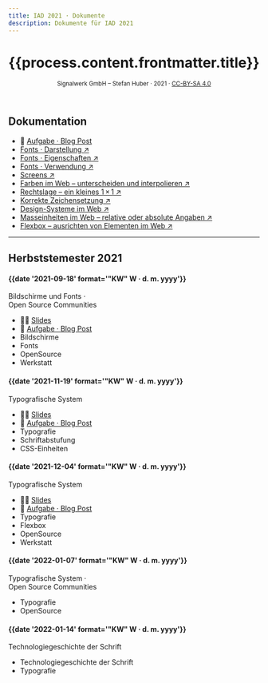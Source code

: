 ```yaml
---
title: IAD 2021 · Dokumente
description: Dokumente für IAD 2021
---
```


<header>

# {{process.content.frontmatter.title}}

<small>Signalwerk GmbH – Stefan Huber · 2021 · [CC-BY-SA 4.0](https://creativecommons.org/licenses/by-sa/4.0/)</small>

</header>

<!--
– Aufgabestellung
– praxis zu variable fonts
- /font-use/
- Leerzeichen
  Icon-Fonts erstellen
- https://fontdrop.info/#/?darkmode=true
- https://www.myfonts.com/fonts/kimmy/burford/


 -->

## Dokumentation

- 📝 [Aufgabe · Blog Post](./exercise-blog-post/)
- [Fonts · Darstellung ↗](https://interaction.signalwerk.ch/articles/font-rendering/)
- [Fonts · Eigenschaften ↗](https://interaction.signalwerk.ch/articles/font-anatomy/)
- [Fonts · Verwendung ↗](https://interaction.signalwerk.ch/articles/font-use/)
- [Screens ↗](https://interaction.signalwerk.ch/articles/screens/)
- [Farben im Web – unterscheiden und interpolieren ↗](http://publisher.signalwerk.ch/colors/)
- [Rechtslage – ein kleines 1 × 1 ↗](https://interaction.signalwerk.ch/articles/legal/)
- [Korrekte Zeichensetzung ↗](https://webtypo.signalwerk.ch/)
- [Design-Systeme im Web ↗](https://publisher.signalwerk.ch/design-systems/)
- [Masseinheiten im Web – relative oder absolute Angaben ↗](https://publisher.signalwerk.ch/css-units/)
- [Flexbox – ausrichten von Elementen im Web ↗](https://publisher.signalwerk.ch/flexbox/)

<!-- - [Technologiegeschichte der Schrift ↗](https://interaction.signalwerk.ch/articles/font-history/) -->

---

## Herbststemester 2021

<div class='slide-list'>

<div class="grid-12col">
<div class="col-1to6">

#### {{date '2021-09-18' format='"KW" W · d. m. yyyy'}}

Bildschirme und Fonts · <br>Open Source Communities

</div>
<div class="col-7to12">

- 🧑‍🏫 [Slides](https://signalwerk.github.io/IAD.LAB.SLD/data/2021/KW37-2021/)
- 📝 [Aufgabe · Blog Post](./exercise-blog-post/)
- Bildschirme
- Fonts
- OpenSource
- Werkstatt

</div>
</div>

<div class="grid-12col">
<div class="col-1to6">

#### {{date '2021-11-19' format='"KW" W · d. m. yyyy'}}

Typografische System

</div>
<div class="col-7to12">

- 🧑‍🏫 [Slides](https://signalwerk.github.io/IAD.LAB.SLD/data/2021/KW46-2021/)
- 📝 [Aufgabe · Blog Post](./exercise-blog-post/)
- Typografie
- Schriftabstufung
- CSS-Einheiten

</div>
</div>

<div class="grid-12col">
<div class="col-1to6">

#### {{date '2021-12-04' format='"KW" W · d. m. yyyy'}}

Typografische System

</div>
<div class="col-7to12">

- 🧑‍🏫 [Slides](https://signalwerk.github.io/IAD.LAB.SLD/data/2021/KW48-2021/)
- 📝 [Aufgabe · Blog Post](./exercise-blog-post/)
- Typografie
- Flexbox
- OpenSource
- Werkstatt

</div>
</div>

<div class="grid-12col">
<div class="col-1to6">

#### {{date '2022-01-07' format='"KW" W · d. m. yyyy'}}

Typografische System · <br>Open Source Communities

</div>
<div class="col-7to12">

- Typografie
- OpenSource

</div>
</div>

<div class="grid-12col">
<div class="col-1to6">

#### {{date '2022-01-14' format='"KW" W · d. m. yyyy'}}

Technologiegeschichte der Schrift

</div>
<div class="col-7to12">

- Technologiegeschichte der Schrift
- Typografie

</div>
</div>

</div>

<br>
<br>
<br>
<br>
<br>
<br>
<br>
<br>
<br>
<br>
<br>
<br>
<br>
<br>
<br>
<br>
<br>
<br>
<br>
<br>
<br>
<br>
<br>
